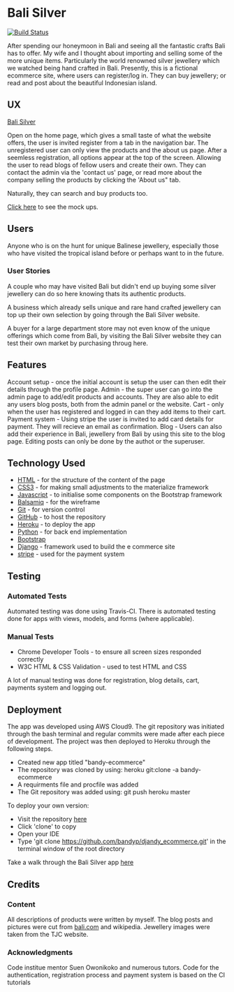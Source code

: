 # Bali Silver

[![Build Status](https://travis-ci.org/bandyp/djandy-ecommerce.svg?branch=master)](https://travis-ci.org/bandyp/djandy-ecommerce)

After spending our honeymoon in Bali and seeing all the fantastic crafts Bali has to offer. My wife and I thought about importing
and selling some of the more unique items. Particularly the world renowned silver jewellery which we watched being hand crafted in Bali. 
Presently, this is a fictional ecommerce site, where users can register/log in. They can buy jewellery; or read and post about the 
beautiful Indonesian island. 

## UX
[Bali Silver](https://bandy-ecommerce.herokuapp.com/)

Open on the home page, which gives a small taste of what the website offers, the user is invited register from a tab in the navigation bar. 
The unregistered user can only view the products and the about us page. 
After a seemless registration, all options appear at the top of the screen. Allowing the user to read blogs of fellow users and create their own. 
They can contact the admin via the 'contact us' page, or read more about the company selling the products by clicking the 'About us" tab. 

Naturally, they can search and buy products too.

[Click here](media/img/BaliSilverWireframes.pdf) to see the mock ups.

## Users
Anyone who is on the hunt for unique Balinese jewellery, especially those who have visited the tropical island before or perhaps want to in the future.

### User Stories
A couple who may have visited Bali but didn't end up buying some silver jewellery can do so here knowing thats its authentic products.

A business which already sells unique and rare hand crafted jewellery can top up their own selection by going through the Bali Silver website.

A buyer for a large department store may not even know of the unique offerings which come from Bali, 
by visiting the Bali Silver website they can test their own market by purchasing throug here. 


## Features
Account setup - once the initial account is setup the user can then edit their details through the profile page.
Admin - the super user can go into the admin page to add/edit products and accounts. They are also able to edit any users blog posts, both from the admin panel or the website. 
Cart - only when the user has registered and logged in can they add items to their cart.
Payment system - Using stripe the user is invited to add card details for payment. They will recieve an email as confirmation.
Blog - Users can also add their experience in Bali, jewellery from Bali by using this site to the blog page. Editing posts can only be done by the authot or the superuser.

## Technology Used
* [HTML](https://www.w3schools.com/html/) - for the structure of the content of the page
* [CSS3](https://www.w3schools.com/css/) - for making small adjustments to the materialize framework
* [Javascript](https://www.javascript.com/) - to initialise some components on the Bootstrap framework
* [Balsamiq](https://www.balsamiq.com/wireframes/) - for the wireframe
* [Git](https://www.git-scm.com/) - for version control
* [GitHub](https://www.github.com/) - to host the repository
* [Heroku](https://www.heroku.com) - to deploy the app
* [Python](https://www.python.org/) - for back end implementation
* [Bootstrap](https://www.getbootstrap.com/)
* [Django](https://www.djangoproject.com/) - framework used to build the e commerce site
* [stripe](https://www.stripe.com/gb/) - used for the payment system

## Testing

### Automated Tests
Automated testing was done using Travis-CI. There is automated testing done for apps with views, models, and forms (where applicable). 


### Manual Tests
* Chrome Developer Tools - to ensure all screen sizes responded correctly
* W3C HTML & CSS Validation - used to test HTML and CSS

A lot of manual testing was done for registration, blog details, cart, payments system and logging out. 

## Deployment
The app was developed using AWS Cloud9. The git repository was initiated through 
the bash terminal and regular commits were made after each piece of development. 
The project was then deployed to Heroku through the following steps.

* Created new app titled "bandy-ecommerce"
* The repository was cloned by using: heroku git:clone -a bandy-ecommerce
* A requirments file and procfile was added
* The Git repository was added using: git push heroku master

To deploy your own version:
* Visit the repository [here](https://github.com/bandyp/djandy_ecommerce)
* Click 'clone' to copy
* Open your IDE
* Type 'git clone https://github.com/bandyp/djandy_ecommerce.git' in the terminal window of the root directory

Take a walk through the Bali Silver app [here](https://djandy_ecommerce.herokuapp.com/)

## Credits

### Content
All descriptions of products were written by myself. The blog posts and pictures were cut from [bali.com](https://www.bali.com) and wikipedia. Jewellery images were taken from the TJC website.

### Acknowledgments
Code institue mentor Suen Owonikoko and numerous tutors. Code for the authentication, registration process and payment system is based on the CI tutorials 
